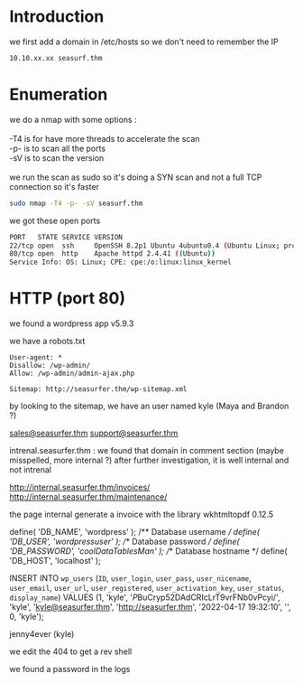 # Introduction

we first add a domain in /etc/hosts so we don't need to remember the IP
```bash
10.10.xx.xx seasurf.thm
```

# Enumeration

we do a nmap with some options :\
\
-T4 is for have more threads to accelerate the scan\
-p- is to scan all the ports\
-sV is to scan the version\
\
we run the scan as sudo so it's doing a SYN scan and not a full TCP connection so it's faster

```bash
sudo nmap -T4 -p- -sV seasurf.thm
```

we got these open ports
```bash
PORT   STATE SERVICE VERSION
22/tcp open  ssh     OpenSSH 8.2p1 Ubuntu 4ubuntu0.4 (Ubuntu Linux; protocol 2.0)
80/tcp open  http    Apache httpd 2.4.41 ((Ubuntu))
Service Info: OS: Linux; CPE: cpe:/o:linux:linux_kernel
```

# HTTP (port 80)
we found a wordpress app v5.9.3

we have a robots.txt
```
User-agent: *
Disallow: /wp-admin/
Allow: /wp-admin/admin-ajax.php

Sitemap: http://seasurfer.thm/wp-sitemap.xml
```

by looking to the sitemap, we have an user named kyle
(Maya and Brandon ?)

sales@seasurfer.thm
support@seasurfer.thm

intrenal.seasurfer.thm : we found that domain in comment section (maybe misspelled, more internal ?)
after further investigation, it is well internal and not intrenal

http://internal.seasurfer.thm/invoices/
http://internal.seasurfer.thm/maintenance/

the page internal generate a invoice with the library wkhtmltopdf 0.12.5


define( 'DB_NAME', 'wordpress' );
/** Database username */
define( 'DB_USER', 'wordpressuser' );
/** Database password */
define( 'DB_PASSWORD',
'coolDataTablesMan' );
/** Database hostname */
define( 'DB_HOST', 'localhost' );


INSERT INTO `wp_users` (`ID`, `user_login`, `user_pass`, `user_nicename`, `user_email`, `user_url`, `user_registered`, `user_activation_key`, `user_status`, `display_name`) VALUES
(1,	'kyle',	'$P$BuCryp52DAdCRIcLrT9vrFNb0vPcyi/',	'kyle',	'kyle@seasurfer.thm',	'http://seasurfer.thm',	'2022-04-17 19:32:10',	'',	0,	'kyle');


jenny4ever       (kyle)

we edit the 404 to get a rev shell

we found a password in the logs



